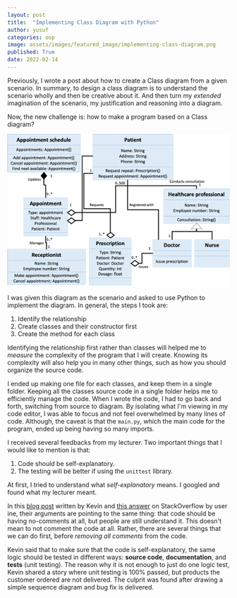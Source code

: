 ```yaml
---
layout: post
title:  "Implementing Class Diagram with Python"
author: yusuf
categories: oop
image: assets/images/featured_image/implementing-class-diagram.png
published: True
date: 2022-02-14
---
```


Previously, I wrote a post about how to create a Class diagram from a given scenario. In summary, to design a class diagram is to understand the scenario wholly and then be creative about it. And then turn my _extended_ imagination of the scenario, my justification and reasoning into a diagram.

Now, the new challenge is: how to make a program based on a Class diagram?

![](../assets/images/post_image/assignment-2-scenario-diagram.png)

I was given this diagram as the scenario and asked to use Python to implement the diagram. In general, the steps I took are:

1. Identify the relationship
2. Create classes and their constructor first
3. Create the method for each class

Identifying the relationship first rather than classes will helped me to _measure_ the complexity of the program that I will create. Knowing its complexity will also help you in many other things, such as how you should organize the source code.

I ended up making one file for each classes, and keep them in a single folder. Keeping all the classes source code in a single folder helps me to efficiently manage the code. When I wrote the code, I had to go back and forth, switching from source to diagram. By isolating what I'm viewing in my code editor, I was able to focus and not feel overwhelmed by many lines of code. Although, the caveat is that the `main.py`, which the main code for the program, ended up being having so many imports.

I received several feedbacks from my lecturer. Two important things that I would like to mention is that:

1. Code should be self-explanatory.
2. The testing will be better if using the `unittest` library.

At first, I tried to understand what _self-explanatory_ means. I googled and found what my lecturer meant.

In this [blog post](https://futurice.com/blog/self-explanatory-code) written by Kevin and [this answer](https://stackoverflow.com/a/209089) on StackOverflow by user ine, their arguments are pointing to the same thing: that code should be having no-comments at all, but people are still understand it. This doesn't mean to not comment the code at all. Rather, there are several things that we can do first, before _removing all comments_ from the code.

Kevin said that to make sure that the code is self-explanatory, the same logic should be tested in different ways: **source code**, **documentation**, and **tests** (unit testing). The reason why it is not enough to just do one logic test, Kevin shared a story where unit testing is 100% passed, but products the customer ordered are not delivered. The culprit was found after drawing a simple sequence diagram and bug fix is delivered.